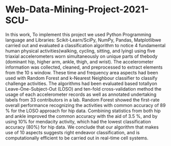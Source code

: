 # Web-Data-Mining-Project-2021-SCU-
In this work, To implement this project we used Python Programming language and Libraries: Scikit-Learn/SciPy, NumPy, Pandas, Matplotlibwe carried out and evaluated a classification algorithm to notice 4 fundamental human physical activities(walking, cycling, sitting, and lying) using five triaxial accelerometers worn simultaneously on unique parts of thebody (dominant hip, higher arm, ankle, thigh, and wrist). The accelerometer information was collected, cleaned, and preprocessed to extract elements from the 10 s window. These time and frequency area aspects had been used with Random Forest and k-Nearest Neighbour classifier to classify challenge activities. The algorithms had been evaluated based totallyon Leave-One-Subject-Out (LOSO) and ten-fold cross-validation method the usage of each accelerometer records as well as annotated undertaking labels from 33 contributors in a lab. Random Forest showed the first-rate overall performance recognizing the activities with common accuracy of 89 % for the LOSO approach for hip data. Combining statistics from both hip and ankle improved the common accuracy with the aid of 3.5 %, and by using 10% for mendacity activity, which had the lowest classification accuracy (80%) for hip data. We conclude that our algorithm that makes use of 10 aspects suggests right endeavor classification, and is computationally efficient to be carried out in real-time cell systems. 
